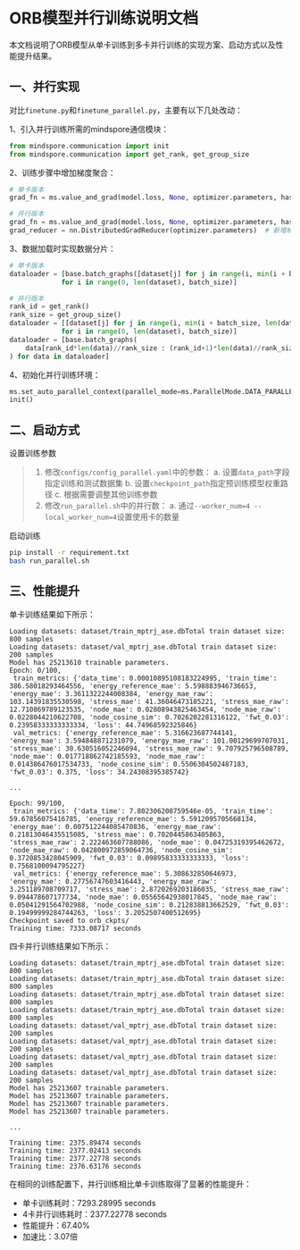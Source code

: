 # ORB模型并行训练说明文档

本文档说明了ORB模型从单卡训练到多卡并行训练的实现方案、启动方式以及性能提升结果。

## 一、并行实现

对比`finetune.py`和`finetune_parallel.py`，主要有以下几处改动：

1、引入并行训练所需的mindspore通信模块：

```python
from mindspore.communication import init
from mindspore.communication import get_rank, get_group_size
```

2、训练步骤中增加梯度聚合：

```python
# 单卡版本
grad_fn = ms.value_and_grad(model.loss, None, optimizer.parameters, has_aux=True)

# 并行版本
grad_fn = ms.value_and_grad(model.loss, None, optimizer.parameters, has_aux=True)
grad_reducer = nn.DistributedGradReducer(optimizer.parameters)  # 新增梯度规约器
```

3、数据加载时实现数据分片：

```python
# 单卡版本
dataloader = [base.batch_graphs([dataset[j] for j in range(i, min(i + batch_size, len(dataset)))])
             for i in range(0, len(dataset), batch_size)]

# 并行版本
rank_id = get_rank()
rank_size = get_group_size()
dataloader = [[dataset[j] for j in range(i, min(i + batch_size, len(dataset)))]
             for i in range(0, len(dataset), batch_size)]
dataloader = [base.batch_graphs(
    data[rank_id*len(data)//rank_size : (rank_id+1)*len(data)//rank_size]
) for data in dataloader]
```

4、初始化并行训练环境：

```python
ms.set_auto_parallel_context(parallel_mode=ms.ParallelMode.DATA_PARALLEL, gradients_mean=True)
init()
```

## 二、启动方式

设置训练参数

> 1. 修改`configs/config_parallel.yaml`中的参数：
> a. 设置`data_path`字段指定训练和测试数据集
> b. 设置`checkpoint_path`指定预训练模型权重路径
> c. 根据需要调整其他训练参数
> 2. 修改`run_parallel.sh`中的并行数：
> a. 通过`--worker_num=4 --local_worker_num=4`设置使用卡的数量

启动训练

```bash
pip install -r requirement.txt
bash run_parallel.sh
```

## 三、性能提升

单卡训练结果如下所示：

```log
Loading datasets: dataset/train_mptrj_ase.dbTotal train dataset size: 800 samples
Loading datasets: dataset/val_mptrj_ase.dbTotal train dataset size: 200 samples
Model has 25213610 trainable parameters.
Epoch: 0/100,
 train_metrics: {'data_time': 0.00010895108183224995, 'train_time': 386.58018293464556, 'energy_reference_mae': 5.598883946736653, 'energy_mae': 3.3611322244008384, 'energy_mae_raw': 103.14391835530598, 'stress_mae': 41.36046473185221, 'stress_mae_raw': 12.710869789123535, 'node_mae': 0.02808943825463454, 'node_mae_raw': 0.0228044210622708, 'node_cosine_sim': 0.7026202281316122, 'fwt_0.03': 0.23958333333333334, 'loss': 44.74968592325846}
 val_metrics: {'energy_reference_mae': 5.316623687744141, 'energy_mae': 3.594848871231079, 'energy_mae_raw': 101.00129699707031, 'stress_mae': 30.630516052246094, 'stress_mae_raw': 9.707925796508789, 'node_mae': 0.017718862742185593, 'node_mae_raw': 0.014386476017534733, 'node_cosine_sim': 0.5506304502487183, 'fwt_0.03': 0.375, 'loss': 34.24308395385742}

...

Epoch: 99/100,
 train_metrics: {'data_time': 7.802306208759546e-05, 'train_time': 59.67856075416785, 'energy_reference_mae': 5.5912095705668134, 'energy_mae': 0.007512244085470836, 'energy_mae_raw': 0.21813046435515085, 'stress_mae': 0.7020445863405863, 'stress_mae_raw': 2.222463607788086, 'node_mae': 0.04725319395462672, 'node_mae_raw': 0.042800972859064736, 'node_cosine_sim': 0.3720853428045909, 'fwt_0.03': 0.09895833333333333, 'loss': 0.7568100094795227}
 val_metrics: {'energy_reference_mae': 5.308632850646973, 'energy_mae': 0.27756747603416443, 'energy_mae_raw': 3.251189708709717, 'stress_mae': 2.8720269203186035, 'stress_mae_raw': 9.094478607177734, 'node_mae': 0.05565642938017845, 'node_mae_raw': 0.05041291564702988, 'node_cosine_sim': 0.212838813662529, 'fwt_0.03': 0.19499999284744263, 'loss': 3.2052507400512695}
Checkpoint saved to orb_ckpts/
Training time: 7333.08717 seconds

```

四卡并行训练结果如下所示：

```log
Loading datasets: dataset/train_mptrj_ase.dbTotal train dataset size: 800 samples
Loading datasets: dataset/train_mptrj_ase.dbTotal train dataset size: 800 samples
Loading datasets: dataset/train_mptrj_ase.dbTotal train dataset size: 800 samples
Loading datasets: dataset/train_mptrj_ase.dbTotal train dataset size: 800 samples
Loading datasets: dataset/val_mptrj_ase.dbTotal train dataset size: 200 samples
Loading datasets: dataset/val_mptrj_ase.dbTotal train dataset size: 200 samples
Loading datasets: dataset/val_mptrj_ase.dbTotal train dataset size: 200 samples
Loading datasets: dataset/val_mptrj_ase.dbTotal train dataset size: 200 samples
Model has 25213607 trainable parameters.
Model has 25213607 trainable parameters.
Model has 25213607 trainable parameters.
Model has 25213607 trainable parameters.

...

Training time: 2375.89474 seconds
Training time: 2377.02413 seconds
Training time: 2377.22778 seconds
Training time: 2376.63176 seconds

```

在相同的训练配置下，并行训练相比单卡训练取得了显著的性能提升：

- 单卡训练耗时：7293.28995 seconds
- 4卡并行训练耗时：2377.22778 seconds
- 性能提升：67.40%
- 加速比：3.07倍
